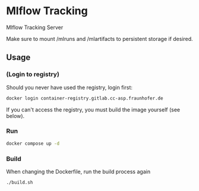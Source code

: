# Mlflow Tracking
Mlflow Tracking Server

Make sure to mount /mlruns and /mlartifacts to persistent storage if desired. 

## Usage
### (Login to registry)
Should you never have used the registry, login first:
```bash
docker login container-registry.gitlab.cc-asp.fraunhofer.de
```
If you can't access the registry, you must build the image yourself (see below).

### Run
```bash
docker compose up -d
```

### Build
When changing the Dockerfile, run the build process again
```bash
./build.sh
```